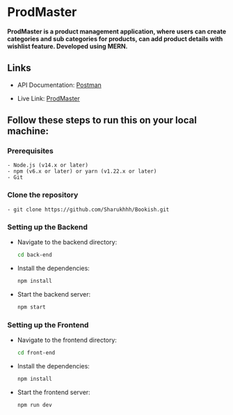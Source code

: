 # ProdMaster

**ProdMaster is a product management application, where users can create categories and sub categories for products, can add product details with wishlist feature. Developed using MERN.**


## Links

- API Documentation: [Postman](https://documenter.getpostman.com/view/26846855/2sA3e1BVxT)

- Live Link: [ProdMaster](https://prod-master.vercel.app/)

<!-- - Server: [Server](https://prodmaster-backend.onrender.com/api/) -->

<!-- - Zoom Video: [Explanation]() -->


## Follow these steps to run this on your local machine:

### Prerequisites

    - Node.js (v14.x or later)
    - npm (v6.x or later) or yarn (v1.22.x or later)
    - Git


### Clone the repository 
    - git clone https://github.com/Sharukhhh/Bookish.git


### Setting up the Backend

- Navigate to the backend directory:
    ```sh
    cd back-end
    ```

- Install the dependencies:
    ```sh
    npm install
    ```

- Start the backend server:
    ```sh
    npm start
    ```

### Setting up the Frontend

- Navigate to the frontend directory:
    ```sh
    cd front-end
    ```

- Install the dependencies:
    ```sh
    npm install
    ```

- Start the frontend server:
    ```sh
    npm run dev
    ```

